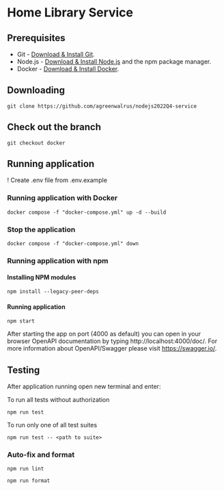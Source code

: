 # Home Library Service


## Prerequisites

- Git - [Download & Install Git](https://git-scm.com/downloads).
- Node.js - [Download & Install Node.js](https://nodejs.org/en/download/) and the npm package manager.
- Docker - [Download & Install Docker](https://www.docker.com/).

## Downloading

```
git clone https://github.com/agreenwalrus/nodejs2022Q4-service
```

## Check out the branch

```
git checkout docker
```

## Running application

! Create .env file from .env.example

### Running application with Docker

```
docker compose -f "docker-compose.yml" up -d --build 
```

### Stop the application

```
docker compose -f "docker-compose.yml" down  
```

### Running application with npm
#### Installing NPM modules

```
npm install --legacy-peer-deps
```

#### Running application

```
npm start
```

After starting the app on port (4000 as default) you can open
in your browser OpenAPI documentation by typing http://localhost:4000/doc/.
For more information about OpenAPI/Swagger please visit https://swagger.io/.

## Testing

After application running open new terminal and enter:

To run all tests without authorization

```
npm run test
```

To run only one of all test suites

```
npm run test -- <path to suite>
```

### Auto-fix and format

```
npm run lint
```

```
npm run format
```